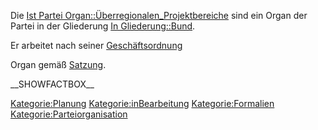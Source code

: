 Die [Ist Partei
Organ::Überregionalen\_Projektbereiche](/wiki/Ist_Partei_Organ::Überregionalen_Projektbereiche "wikilink")
sind ein Organ der Partei in der Gliederung [In
Gliederung::Bund](/wiki/In_Gliederung::Bund "wikilink").

Er arbeitet nach seiner
[Geschäftsordnung](/wiki/Hat_Geschäftsordnung::Go "wikilink")

Organ gemäß
[Satzung](/wiki/Ist_definiert_in_Satzung::Satzung#.C2.A7_12_Die_.C3.BCberregionalen_Projektbereiche "wikilink").

\_\_SHOWFACTBOX\_\_

<Kategorie:Planung> <Kategorie:inBearbeitung> <Kategorie:Formalien>
<Kategorie:Parteiorganisation>
